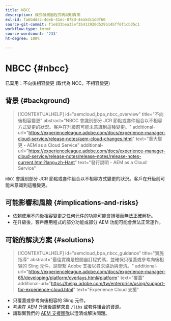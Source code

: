 ```yaml
---
title: NBCC
description: 模式偵測器程式碼說明頁面
exl-id: fa6bdd3c-4deb-41ec-878d-4ea5dc1ddf60
source-git-commit: f1e833bea35ef3b412936d529b14bff6f1cb35c1
workflow-type: tm+mt
source-wordcount: '233'
ht-degree: 100%

---
```


# NBCC {#nbcc}

已棄用：不向後相容變更 (取代為 NCC，不相容變更)

## 背景 {#background}

>[!CONTEXTUALHELP]
>id="aemcloud_bpa_nbcc_overview"
>title="不向後相容變更"
>abstract="NBCC 會識別部分 JCR 節點或套件組合以不相容方式變更的狀況。客戶在升級前可能未意識到這種變更。"
>additional-url="https://experienceleague.adobe.com/docs/experience-manager-cloud-service/release-notes/aem-cloud-changes.html" text="重大變更 - AEM as a Cloud Service"
>additional-url="https://experienceleague.adobe.com/docs/experience-manager-cloud-service/release-notes/release-notes/release-notes-current.html?lang=zh-Hant" text="發行說明 - AEM as a Cloud Service"

`NBCC` 會識別部分 JCR 節點或套件組合以不相容方式變更的狀況。客戶在升級前可能未意識到這種變更。

## 可能影響和風險 {#implications-and-risks}

* 依賴使用不向後相容變更之任何元件的功能可能會損壞而無法正確解析。
* 在升級後，客戶應用程式的部分功能或部分 AEM 功能可能會無法正常運作。

## 可能的解決方案 {#solutions}

>[!CONTEXTUALHELP]
>id="aemcloud_bpa_nbcc_guidance"
>title="實施指導"
>abstract="最佳實務是檢閱自訂程式碼，並確保只覆蓋或參考向後相容的 Sling 元件。請聯繫 Adobe 支援以尋求協助與澄清。"
>additional-url="https://experienceleague.adobe.com/docs/experience-manager-65/developing/platform/overlays.html#platform" text="覆蓋"
>additional-url="https://helpx.adobe.com/tw/enterprise/using/support-for-experience-cloud.html" text="Experience Cloud 支援"

* 只覆蓋或參考向後相容的 Sling 元件。
* 考慮在 AEM 升級後調整來自 `/libs` 或套件組合的資源。
* 請聯繫我們的 [AEM 支援團隊](https://helpx.adobe.com/tw/enterprise/using/support-for-experience-cloud.html)以澄清或解決問題。
